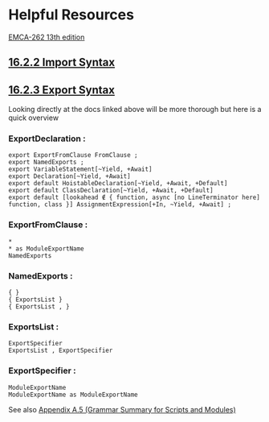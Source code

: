# Helpful Resources

[EMCA-262 13th edition](https://262.ecma-international.org/13.0)

## [16.2.2 Import Syntax](https://262.ecma-international.org/13.0/#sec-imports)

## [16.2.3 Export Syntax](https://262.ecma-international.org/13.0/#sec-exports)

Looking directly at the docs linked above will be more thorough but here is a
quick overview

### ExportDeclaration :

```
export ExportFromClause FromClause ;
export NamedExports ;
export VariableStatement[~Yield, +Await]
export Declaration[~Yield, +Await]
export default HoistableDeclaration[~Yield, +Await, +Default]
export default ClassDeclaration[~Yield, +Await, +Default]
export default [lookahead ∉ { function, async [no LineTerminator here] function, class }] AssignmentExpression[+In, ~Yield, +Await] ;
```

### ExportFromClause :

```
*
* as ModuleExportName
NamedExports
```

### NamedExports :

```
{ }
{ ExportsList }
{ ExportsList , }
```

### ExportsList :

```
ExportSpecifier
ExportsList , ExportSpecifier
```

### ExportSpecifier :

```
ModuleExportName
ModuleExportName as ModuleExportName
```

See also [Appendix A.5 (Grammar Summary for Scripts and Modules)](https://262.ecma-international.org/13.0/#sec-scripts-and-modules)
